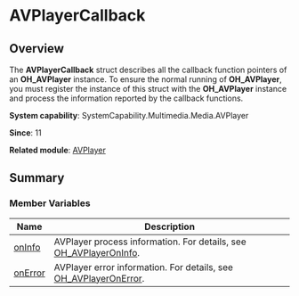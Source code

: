 # AVPlayerCallback


## Overview

The **AVPlayerCallback** struct describes all the callback function pointers of an **OH_AVPlayer** instance. To ensure the normal running of **OH_AVPlayer**, you must register the instance of this struct with the **OH_AVPlayer** instance and process the information reported by the callback functions.

**System capability**: SystemCapability.Multimedia.Media.AVPlayer

**Since**: 11

**Related module**: [AVPlayer](_a_v_player.md)


## Summary


### Member Variables

| Name| Description| 
| -------- | -------- |
| [onInfo](_a_v_player.md#oninfo) | AVPlayer process information. For details, see [OH_AVPlayerOnInfo](_a_v_player.md#oh_avplayeroninfo).| 
| [onError](_a_v_player.md#onerror) | AVPlayer error information. For details, see [OH_AVPlayerOnError](_a_v_player.md#oh_avplayeronerror).| 
